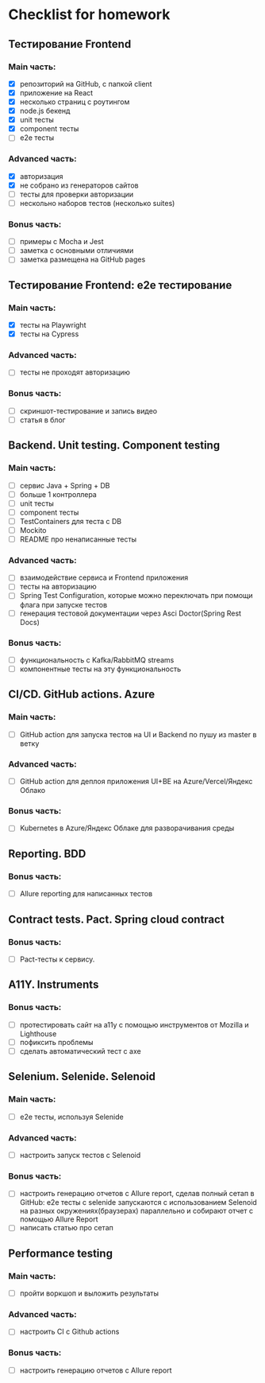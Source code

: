 # Checklist for homework
## Тестирование Frontend
### Main часть:

- [x] репозиторий на GitHub, с папкой client
- [x] приложение на React
- [x] несколько страниц с роутингом
- [x] node.js бекенд
- [x] unit тесты
- [x] component тесты
- [ ] e2e тесты

### Advanced часть:

- [x] авторизация
- [x] не собрано из генераторов сайтов
- [ ] тесты для проверки авторизации
- [ ] нескольно наборов тестов (несколько suites)

### Bonus часть:

- [ ] примеры с Mocha и Jest
- [ ] заметка с основными отличиями
- [ ] заметка размещена на GitHub pages

## Тестирование Frontend: e2e тестирование
### Main часть:
- [x] тесты на Playwright
- [x] тесты на Cypress

### Advanced часть:
- [ ] тесты не проходят авторизацию

### Bonus часть:
- [ ] скриншот-тестирование и запись видео
- [ ] статья в блог

## Backend. Unit testing. Component testing
### Main часть:
- [ ] сервис Java + Spring + DB
- [ ] больше 1 контроллерa
- [ ] unit тесты
- [ ] component тесты
- [ ] TestContainers для теста с DB
- [ ] Mockito
- [ ] README про ненаписанные тесты

### Advanced часть:
- [ ] взаимодействие сервиса и Frontend приложения
- [ ] тесты на авторизацию
- [ ] Spring Test Configuration, которые можно переключать при помощи флага при запуске тестов
- [ ] генерация тестовой документации через Asci Doctor(Spring Rest Docs)

### Bonus часть:
- [ ] функциональность с Kafka/RabbitMQ streams
- [ ] компонентные тесты на эту функциональность

## CI/CD. GitHub actions. Azure
### Main часть:
- [ ] GitHub action для запуска тестов на UI и Backend по пушу из master в ветку

### Advanced часть:
- [ ] GitHub action для деплоя приложения UI+BE на Azure/Vercel/Яндекс Облако

### Bonus часть:
- [ ] Kubernetes в Azure/Яндекс Облаке для разворачивания среды

## Reporting. BDD
### Bonus часть:
- [ ]  Allure reporting для написанных тестов

## Contract tests. Pact. Spring cloud contract
### Bonus часть:
- [ ]  Pact-тесты к сервису.

## A11Y. Instruments
### Bonus часть:
- [ ]  протестировать сайт на а11y с помощью инструментов от Mozilla и Lighthouse
- [ ]  пофиксить проблемы
- [ ]  сделать автоматический тест с axe

## Selenium. Selenide. Selenoid
### Main часть:
- [ ] e2e тесты, используя Selenide

### Advanced часть:
- [ ] настроить запуск тестов с Selenoid

### Bonus часть:
- [ ] настроить генерацию отчетов с Allure report, сделав полный сетап в GitHub: e2e тесты с selenide запускаются с использованием Selenoid на разных окружениях(браузерах) параллельно и собирают отчет с помощью Allure Report
- [ ] написать статью про сетап

## Performance testing
### Main часть:
- [ ] пройти воркшоп и выложить результаты

### Advanced часть:
- [ ] настроить CI с Github actions

### Bonus часть:
- [ ] настроить генерацию отчетов с Allure report
